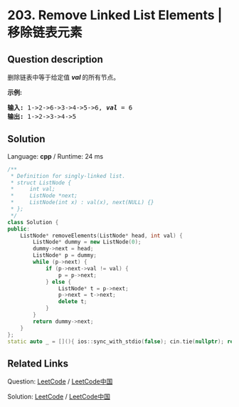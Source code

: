 # 203. Remove Linked List Elements | 移除链表元素

## Question description

<!--If you want to use the English description, use <p>Remove all elements from a linked list of integers that have value <b><i>val</i></b>.</p>

<p><b>Example:</b></p>

<pre>
<b>Input:</b>  1-&gt;2-&gt;6-&gt;3-&gt;4-&gt;5-&gt;6, <em><b>val</b></em> = 6
<b>Output:</b> 1-&gt;2-&gt;3-&gt;4-&gt;5
</pre>
 instead-->
<p>删除链表中等于给定值&nbsp;<strong><em>val&nbsp;</em></strong>的所有节点。</p>

<p><strong>示例:</strong></p>

<pre><strong>输入:</strong> 1-&gt;2-&gt;6-&gt;3-&gt;4-&gt;5-&gt;6, <em><strong>val</strong></em> = 6
<strong>输出:</strong> 1-&gt;2-&gt;3-&gt;4-&gt;5
</pre>




## Solution

Language: **cpp**  /  Runtime: 24 ms

```cpp
/**
 * Definition for singly-linked list.
 * struct ListNode {
 *     int val;
 *     ListNode *next;
 *     ListNode(int x) : val(x), next(NULL) {}
 * };
 */
class Solution {
public:
    ListNode* removeElements(ListNode* head, int val) {
        ListNode* dummy = new ListNode(0);
        dummy->next = head;
        ListNode* p = dummy;
        while (p->next) {
            if (p->next->val != val) {
                p = p->next;
            } else {
                ListNode* t = p->next;
                p->next = t->next;
                delete t;
            }
        }
        return dummy->next;
    }
};
static auto _ = [](){ ios::sync_with_stdio(false); cin.tie(nullptr); return 0; }();
```



## Related Links

Question: [LeetCode](https://leetcode.com/problems/remove-linked-list-elements/description/)  /  [LeetCode中国](https://leetcode-cn.com/problems/remove-linked-list-elements/description/)

Solution: [LeetCode](https://leetcode.com/articles/remove-linked-list-elements/)  /  [LeetCode中国](https://leetcode-cn.com/articles/remove-linked-list-elements/)